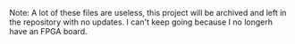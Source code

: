 Note: A lot of these files are useless, this project will be archived and left in the repository with no updates. I can't keep going because I no longerh have an FPGA board.
